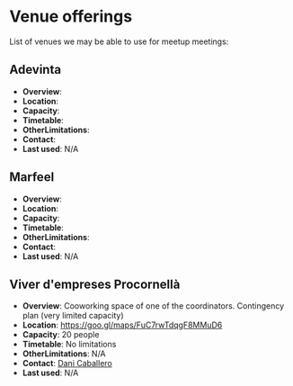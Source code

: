 # Venue offerings

List of venues we may be able to use for meetup meetings:

## Adevinta

* **Overview**:
* **Location**:
* **Capacity**:
* **Timetable**:
* **OtherLimitations**:
* **Contact**:
* **Last used**: N/A

## Marfeel

* **Overview**:
* **Location**:
* **Capacity**:
* **Timetable**:
* **OtherLimitations**:
* **Contact**:
* **Last used**: N/A

## Viver d'empreses Procornellà

* **Overview**: Cooworking space of one of the coordinators. Contingency plan (very limited capacity)
* **Location**: https://goo.gl/maps/FuC7rwTdqgF8MMuD6
* **Capacity**: 20 people
* **Timetable**: No limitations
* **OtherLimitations**: N/A
* **Contact**: [Dani Caballero](https://www.linkedin.com/in/danicaba/)
* **Last used**: N/A

